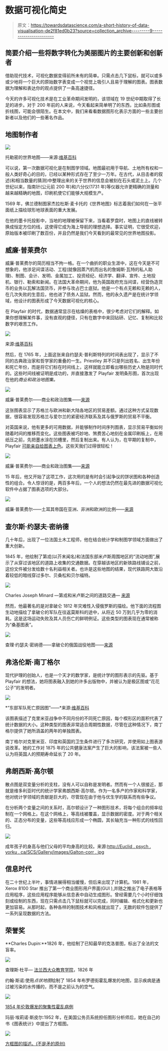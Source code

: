 # 数据可视化简史

> 原文：<https://towardsdatascience.com/a-short-history-of-data-visualisation-de2f81ed0b23?source=collection_archive---------9----------------------->

## 简要介绍一些将数字转化为美丽图片的主要创新和创新者

借助现代技术，可视化数据变得前所未有的简单。只需点击几下鼠标，就可以或多或少地将一个巨大的原始数字表变成一个视觉上吸引人且易于理解的图表。图表数据为理解和表达你的观点提供了一条高速捷径。

今天的许多可视化技术是在工业革命期间发明的，该领域在 19 世纪中期取得了长足的进步。对于 200 年前的人来说，今天看起来简单明了的东西，比如条形图或折线图，可能会很陌生。在本文中，我们来看看数据图形化表示方面的一些主要创新者以及他们的一些著名作品。

## 地图制作者

![](img/9e8120dc75047838345b5d0ce4d6294c.png)

托勒密的世界地图——来源:[维基百科](https://en.wikipedia.org/wiki/Ptolemy%27s_world_map)

可以说，第一次数据可视化是在制图学领域。地图最初用于导航、土地所有权和一般人类好奇心的目的，已经以某种形式存在了至少一万年。在古代，从目击者的叙述(和相当数量的猜测)中整理出来的关于世界的信息会被刻在石头或泥土上。几个世纪以来，指南针(公元前 200 年)和六分仪(1731 年)等仪器允许更精确的测量和越来越精确的地图，印刷机使它们能够大规模生产。

1569 年，佛兰德制图家杰拉杜斯·麦卡托的《世界地图》标志着我们如何在一张平面纸上描绘球形地球表面的重大发展。

在他的墨卡托投影中，当地的地理被保留下来，当看着罗盘时，地图上的直线被转换成恒定方位的线，这使得它成为海上导航的理想选择。事实证明，它很受欢迎，原始版本被印刷了数百份，并且仍然是我们今天看到的最常见的世界地图投影。

## 威廉·普莱费尔

威廉·普莱费尔的简历相当不拘一格。在一个曲折的职业生涯中，这在今天是不可想象的，他涉足间谍活动、工程(就像因蒸汽机而出名的詹姆斯·瓦特的私人助理)、制图、会计、发明、金属加工、投资经纪、经济学、翻译、宣传、土地投机、银行、勒索和新闻。在法国大革命期间，他为英国政府充当间谍，经营伪造货币的业务以瓦解法国货币，并参与攻占巴士底狱。他是一个有点无赖和无赖的人，在几次失败的生意后，他也进了债务人监狱。然而，他的永久遗产是在统计学领域，他设计的图表形成了今天数据可视化的核心。

在 Playfair 的时代，数据通常显示在枯燥的表格中，很少考虑对它们的解释。如果你想理解某件事，没有直观的捷径，只有在数字中来回钻研、记忆、复制和比较数字的艰苦工作。

![](img/e39091a39bf1651bedfba8071377246c.png)

来源:[维基百科](https://en.wikipedia.org/wiki/William_Playfair)

然后，在 1765 年，上面这张来自约瑟夫·普利斯特列的时间表出现了，显示了不同的古典政治家和哲学家的重叠的一生。Priestley 并不只是列出姓名、出生年份和死亡年份，而是将它们标在时间线上，这样就能立即看出哪些历史人物是同时代的。这些时间线被证明是成功的，并直接激发了 Playfair 发明条形图，首次出现在他的*商业和政治地图集。*

![](img/38f7662a60e0456861a7bb88566a61c9.png)

威廉·普莱费尔——商业和政治图集——[来源](https://en.wikipedia.org/wiki/William_Playfair)

这张图表显示了苏格兰与欧洲和新大陆各地区的贸易差额。通过这种方式呈现数据，很容易发现苏格兰与爱尔兰的紧密经济联系及其与俄罗斯的贸易不平衡。

对英国来说，他有更多的可用数据，并能够制作时间序列图表，显示贸易平衡如何随着时间的推移而变化。这些图表被巧妙地、煞费苦心地刻在金属印刷板上，在用纸压之前，先把墨水涂在凹槽里，然后复制出来。有人认为，在早期的复制中，Playfair [可能亲自给图表上色](http://historyofinformation.com/detail.php?entryid=2929)。这些天我们过得很轻松！

![](img/ed943a56cd11ea6f1950d9ae514d5a74.png)

威廉·普莱费尔——商业和政治图集——[来源](https://en.wikipedia.org/wiki/William_Playfair)

15 年后，他又开始了这项工作，这次用的是有时会引起争议的饼状图和各种创造性的组合。令人惊讶的是，两百多年后，一个人的想法仍然在最先进的数据可视化软件中占据了图表选项的大部分。

![](img/5c2adc70c30c61624b86742c2b22d444.png)

威廉·普莱费尔——土耳其帝国在亚洲、非洲和欧洲的比例——[来源](https://en.wikipedia.org/wiki/William_Playfair)

## 查尔斯·约瑟夫·密纳德

几十年后，出现了一位法国土木工程师，他在结合统计学和制图学领域方面做出了重大创新。

1845 年，他绘制了第戎(以芥末闻名)和法国东部米卢斯周围地区的“流动地图”,展示了从穿过该地区的道路上收集的交通数据。在穿越该地区的新铁路线铺设之前，这份文件被分发给数十名利益相关者。也许是这些地图的结果，现代铁路网大致沿着较低的暗线穿过多尔、贝桑松和贝尔福特。

![](img/c471d5576ef5db58d212cd3476d72b17.png)

Charles Joseph Minard —第戎和米卢斯之间的道路交通— [来源](https://en.wikipedia.org/wiki/Charles_Joseph_Minard)

然而，他最著名的是对拿破仑 1812 年灾难性入侵俄罗斯的描绘。他下面的流程图生动地描绘了拿破仑的军队在往返莫斯科的途中，从将近 50 万到几乎为零的消耗。这是这场运动失败及其人员伤亡的鲜明例证。这些类型的图表现在通常被称为“桑基图表”。

![](img/f40985cd78f8cb0264bc517484bd0e0a.png)

查理·约瑟夫·密纳德——拿破仑的俄国战役地图——[来源](https://en.wikipedia.org/wiki/Charles_Joseph_Minard)

## 弗洛伦斯·南丁格尔

现代护理的创始人，也是一个天才的数学家，是统计学的图形表示的先驱。基于 Playfair 的想法，她将图表融入到她的许多出版物中，并被认为是极区图或“花花公子”的发明者。

![](img/ade41b6d1334599f687c7dda37e10982.png)

*“东部军队死亡原因图”——*来源:[维基百科](https://en.wikipedia.org/wiki/Florence_Nightingale#Statistics_and_sanitary_reform)

该图表描述了克里米亚战争中不同月份的不同死亡原因，每个楔形区的面积代表了统计数据的大小。这种类型的图表非常适合周期性数据，尽管在这种情况下，南丁格尔提供了她所涵盖的两年的单独图表。

南丁格尔对克里米亚、印度和英国的卫生条件进行了多次研究，并使用如上图表游说改革。她的工作对 1875 年的公共健康法案产生了巨大的影响，该法案被一些人认为将英国人的预期寿命延长了 20 年。

## 弗朗西斯·高尔顿

散点图是双变量分析的支柱，没有人可以自称是发明者。然而有一个人很接近，那就是维多利亚时代的统计学家弗朗西斯·高尔顿。作为一名多产的作家和科学家，他对统计学领域的贡献是巨大的，尽管现在由于他与优生学的联系而有些争议。

在分析两个变量之间的关系时，高尔顿设计了一种图形技术，将每个组合的频率绘制在一个网格上。在这个网格上，等高线被覆盖，显示数据的密度。对于两个相关的、正态分布的变量，这些等高线应形成一个椭圆，其长轴充当一种形式的线性回归。

![](img/cca986e84c84d85df40b4d82687b37ae.png)

成年孩子的身高与他们父母的平均身高的比较。来源:[http://Euclid . psych . yorku . ca/SCS/Gallery/images/Galton-corr . jpg](http://euclid.psych.yorku.ca/SCS/Gallery/images/galton-corr.jpg)

## 信息时代

在二十世纪上半叶，事情进展得相当缓慢，但后来出现了计算机。1981 年，Xerox 8100 Star 推出了第一个商业图形用户界面(GUI ),并随之推出了电子表格等应用程序，这些应用程序能够从信息表中自动生成图形。曾经需要几个小时仔细蚀刻或绘制的东西，现在只需点击几下鼠标就可以完成，同时编辑、格式化和更新也更加容易。从那时起，各种各样的制图技术和风格就出现了，无数的软件包提供了一系列呈现数据的方法。

## 荣誉奖

**Charles Dupin:**1826 年，他绘制了已知最早的克洛普图，标出了全法的文盲率。

![](img/a318a647eae6a4f12a4021e4cc1fd424.png)

查理斯·杜平— [法兰西大众教育学院](https://en.wikipedia.org/wiki/Charles_Dupin#/media/File:Carte_figurative_de_l'instruction_populaire_de_la_France.jpg)，1826 年

约翰·斯诺:使用*点状地图*绘制了 1854 年布罗德街霍乱爆发的地图，显示疾病是通过被污染的水传播的，而不是之前认为的空气。

![](img/855efb4d8a252dd3fdd78d575ae9b401.png)

[1854 年伦敦爆发的聚集性霍乱病例](https://en.wikipedia.org/wiki/John_Snow)

玛丽·埃莉诺·斯皮尔:1952 年，在美国公务员系统担任图形分析师后，她在自己的书《图表统计》中提出了方框图。

![](img/00ee53d715c8dd35fcac02ce17347911.png)

[方框图的描述。(不是矛的原创)](https://en.wikipedia.org/wiki/Mary_Eleanor_Spear)